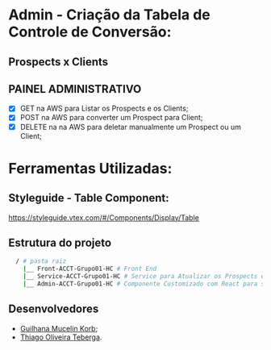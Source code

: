 # Admin - Criação da Tabela de Controle de Conversão:
## Prospects x Clients


## PAINEL ADMINISTRATIVO
- [x] GET na AWS para Listar os Prospects e os Clients;
- [x] POST na AWS para converter um Prospect para Client; 
- [x] DELETE na na AWS para deletar manualmente um Prospect ou um Client; 

# Ferramentas Utilizadas:
## Styleguide - Table Component:
https://styleguide.vtex.com/#/Components/Display/Table


## Estrutura do projeto
``` bash
  / # pasta raiz
    |__ Front-ACCT-Grupo01-HC # Front End
    |__ Service-ACCT-Grupo01-HC # Service para Atualizar os Prospects e Clients na AWS
    |__ Admin-ACCT-Grupo01-HC # Componente Customizado com React para ser Exibido no Painel Administrativo
```

## Desenvolvedores
- [Guilhana Mucelin Korb](https://www.linkedin.com/in/guilhana-mucelin-korb/);
- [Thiago Oliveira Teberga](https://www.linkedin.com/in/thiagoteberga).